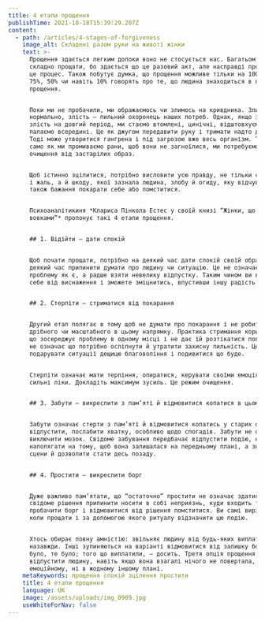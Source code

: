 ```yaml
---
title: 4 етапи прощення
publishTime: 2021-10-18T15:39:29.207Z
content:
  - path: /articles/4-stages-of-forgiveness
    image_alt: Складені разом руки на животі жінки
    text: >-
      Прощення здається легким допоки воно не стосується нас. Багатьом людям
      складно прощати, бо здається що це разовий акт, але насправді прощення –
      це процес. Також побутує думка, що прощення можливе тільки на 100%, але й
      75%, 50% чи навіть 10% говорять про те, що людина знаходиться в процесі
      прощення.


      Поки ми не пробачили, ми ображаємось чи злимось на кривдника. Злитись – це
      нормально, злість – пильний охоронець наших потреб. Однак, якщо задавити
      злість на довгий період, ми стаємо втомлені, цинічні, відштовхуємо усе чи
      палаємо всередині. Це як джугом передавити руку і тримати надто довго.
      Тоді може утворитися гангрена і під загрозою вже весь організм. Тож так
      само як ми промиваємо рани, щоб вони не загноїлися, ми потребуємо й
      очищення від застарілих образ.


      Щоб істинно зцілитися, потрібно висловити усю правду, не тільки свої біль
      і жаль, а й шкоду, якої зазнала людина, злобу й огиду, яку відчувала, а
      також бажання покарати себе або помститися.


      Психоаналітикиня *Клариса Пінкола Естес у своїй книзі “Жінки, що біжать з
      вовками”* пропонує такі 4 етапи прощення.


      ## 1. Відійти – дати спокій


      Щоб почати прощати, потрібно на деякий час дати спокій своїй образі. На
      деякий час припинити думати про людину чи ситуацію. Це не означає кинути
      проблему як є, а радше взяти невелику відпустку. Таким чином ви вбережете
      себе від виснаження і зможете зміцнитись, впустивши іншу радість у життя.


      ## 2. Стерпіти – стриматися від покарання


      Другий етап полягає в тому щоб не думати про покарання і не робити нічого
      дрібного чи масштабного в цьому напрямку. Практика стримання корисна тим,
      що зосереджує проблему в одному місці і не дає їй розтікатися повсюди. Це
      не означає що потрібно осліпнути й утратити захисну пильність. Це означає
      подарувати ситуації дещицю благовоління і подивитися що буде.


      Стерпіти означає мати терпіння, опиратися, керувати своїми емоціями. Це
      сильні ліки. Докладіть максимум зусиль. Це режим очищення.


      ## 3. Забути – викреслити з пам’яті й відмовитися копатися в цьому


      Забути означає стерти з пам’яті й відмовитися копатись у старих образах –
      відпустити, послабити хватку, особливо щодо спогадів. Забути не означає
      виключити мозок. Свідоме забування передбачає відпустити подію, не
      наполягати на тому, щоб вона залишалася на передньому плані, а зняти її зі
      сцени й дозволити стати десь позаду.


      ## 4. Простити – викреслити борг


      Дуже важливо пам’ятати, що “остаточно” простити не означає здатися. Це
      свідоме рішення припинити носити в собі неприязнь, куди входить також
      пробачити борг і відмовитися від рішення помститися. Ви самі вирішуєте,
      коли прощати і за допомогою якого ритуалу відзначити цю подію.


      Хтось обирає повну амністію: звільняє людину від будь-яких виплат раз і
      назавжди. Інші зупиняються на варіанті відмовитися від залишку боргу: що
      було, те було; того що виплатили, – досить. Третя опція прощення –
      відпустити людину, навіть якщо вона взагалі нічого не повертала, ні в
      емоційному, ні в жодному іншому плані.
    metaKeywords: прощення спокій зцілення простити
    title: 4 етапи прощення
    language: UK
    image: /assets/uploads/img_0909.jpg
    useWhiteForNav: false
---
```

